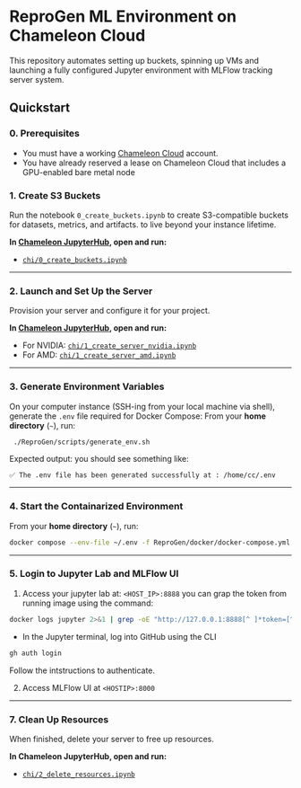 # ReproGen ML Environment on Chameleon Cloud

This repository automates setting up buckets, spinning up VMs and launching a fully configured Jupyter environment with MLFlow tracking server system.

## Quickstart

### 0. Prerequisites
- You must have a working [Chameleon Cloud](https://chameleoncloud.org) account.
- You have already reserved a lease on Chameleon Cloud that includes a GPU-enabled bare metal node

### 1. Create S3 Buckets

Run the notebook `0_create_buckets.ipynb` to create S3-compatible buckets for datasets, metrics, and artifacts. to live beyond your instance lifetime. 

**In [Chameleon JupyterHub](https://jupyter.chameleoncloud.org/hub/), open and run:**

- [`chi/0_create_buckets.ipynb`](chi/0_create_buckets.ipynb)

---

### 2. Launch and Set Up the Server

Provision your server and configure it for your project.

**In [Chameleon JupyterHub](https://jupyter.chameleoncloud.org/hub/), open and run:**

- For NVIDIA: [`chi/1_create_server_nvidia.ipynb`](chi/1_create_server_nvidia.ipynb)
- For AMD:  [`chi/1_create_server_amd.ipynb`](chi/1_create_server_amd.ipynb)

---

### 3. Generate Environment Variables

On your computer instance (SSH-ing from your local machine via shell), generate the `.env` file required for Docker Compose:
From your **home directory** (`~`), run:

```sh
 ./ReproGen/scripts/generate_env.sh
```

Expected output: you should see something like:

`✅ The .env file has been generated successfully at : /home/cc/.env`

---

### 4. Start the Containarized Environment

From your **home directory** (`~`), run:

```sh
docker compose --env-file ~/.env -f ReproGen/docker/docker-compose.yml up -d --build
```

---

### 5. Login to Jupyter Lab and MLFlow UI

1. Access your jupyter lab at:  `<HOST_IP>:8888` you can grap the token from running image using the command:

```sh 
docker logs jupyter 2>&1 | grep -oE "http://127.0.0.1:8888[^ ]*token=[^ ]*"
```

- In the Jupyter terminal, log into GitHub using the CLI

```sh
gh auth login
```

Follow the intstructions to authenticate.

2. Access MLFlow UI at `<HOSTIP>:8000`

---

### 7. Clean Up Resources

When finished, delete your server to free up resources.

**In Chameleon JupyterHub, open and run:**

- [`chi/2_delete_resources.ipynb`](chi/2_delete_resources.ipynb)